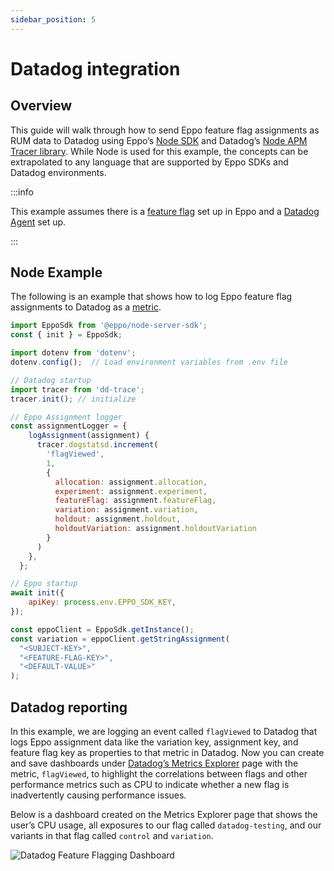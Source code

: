 ```yaml
---
sidebar_position: 5
---
```

# Datadog integration

## Overview

This guide will walk through how to send Eppo feature flag assignments as RUM data to Datadog using Eppo’s [Node SDK](/sdks/server-sdks/node.md) and Datadog’s [Node APM Tracer library](https://www.npmjs.com/package/dd-trace). While Node is used for this example, the concepts can be extrapolated to any language that are supported by Eppo SDKs and Datadog environments.

:::info

This example assumes there is a [feature flag](/feature-flagging/feature-gates.md) set up in Eppo and a [Datadog Agent](https://docs.datadoghq.com/tracing/trace_collection/automatic_instrumentation/dd_libraries/nodejs/) set up.  

:::

## Node Example

The following is an example that shows how to log Eppo feature flag assignments to Datadog as a [metric](https://docs.datadoghq.com/metrics/).

```jsx
import EppoSdk from '@eppo/node-server-sdk';
const { init } = EppoSdk;

import dotenv from 'dotenv'; 
dotenv.config();  // Load environment variables from .env file

// Datadog startup
import tracer from 'dd-trace';
tracer.init(); // initialize

// Eppo Assignment logger
const assignmentLogger = {
    logAssignment(assignment) {
      tracer.dogstatsd.increment(
        'flagViewed',
        1,
        {
          allocation: assignment.allocation,
          experiment: assignment.experiment,
          featureFlag: assignment.featureFlag,
          variation: assignment.variation,
          holdout: assignment.holdout,
          holdoutVariation: assignment.holdoutVariation
        }
      )
    },
  };

// Eppo startup
await init({
    apiKey: process.env.EPPO_SDK_KEY,
});

const eppoClient = EppoSdk.getInstance();
const variation = eppoClient.getStringAssignment(
  "<SUBJECT-KEY>",
  "<FEATURE-FLAG-KEY>",
  "<DEFAULT-VALUE>"
);
```

## Datadog reporting

In this example, we are logging an event called `flagViewed` to Datadog that logs Eppo assignment data like the variation key, assignment key, and feature flag key as properties to that metric in Datadog. Now you can create and save dashboards under [Datadog’s Metrics Explorer](https://docs.datadoghq.com/metrics/explorer/) page with the metric, `flagViewed`, to highlight the correlations between flags and other performance metrics such as CPU to indicate whether a new flag is inadvertently causing performance issues. 

Below is a dashboard created on the Metrics Explorer page that shows the user’s CPU usage, all exposures to our flag called `datadog-testing`, and our variants in that flag called `control` and `variation`. 

![Datadog Feature Flagging Dashboard](/img/feature-flagging/datadog-feature-flag-dashboard.png)